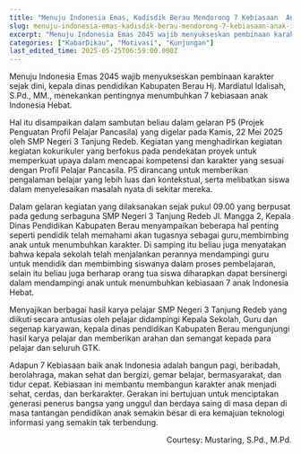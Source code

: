 ```yaml
---
title: "Menuju Indonesia Emas, Kadisdik Berau Mendorong 7 Kebiasaan  Anak Indonesia Hebat"
slug: menuju-indonesia-emas-kadisdik-berau-mendorong-7-kebiasaan-anak-indonesia-hebat
excerpt: "Menuju Indonesia Emas 2045 wajib menyukseskan pembinaan karakter sejak dini, kepala dinas pendidikan Kabupaten Berau Hj. Mardiatul Idalisah, S.Pd., MM., menekankan pentingnya menumbuhkan  7 kebiasaan "
categories: ["KabarDikau", "Motivasi", "Kunjungan"]
last_edited_time: 2025-05-25T06:59:00.000Z
---
```

Menuju Indonesia Emas 2045 wajib menyukseskan pembinaan karakter sejak dini, kepala dinas pendidikan Kabupaten Berau Hj. Mardiatul Idalisah, S.Pd., MM., menekankan pentingnya menumbuhkan  7 kebiasaan anak Indonesia Hebat.

Hal itu disampaikan dalam sambutan beliau dalam gelaran P5 (Projek Penguatan Profil Pelajar Pancasila) yang digelar pada Kamis, 22 Mei 2025 oleh SMP Negeri 3 Tanjung Redeb. Kegiatan yang menghadirkan kegiatan kegiatan kokurikuler yang berfokus pada pendekatan proyek untuk memperkuat upaya dalam mencapai kompetensi dan karakter yang sesuai dengan Profil Pelajar Pancasila. P5 dirancang untuk memberikan pengalaman belajar yang lebih luas dan kontekstual, serta melibatkan siswa dalam menyelesaikan masalah nyata di sekitar mereka.

Dalam gelaran kegiatan yang dilaksanakan sejak pukul 09.00 yang berpusat pada gedung serbaguna SMP Negeri 3 Tanjung Redeb Jl. Mangga 2, Kepala Dinas Pendidikan Kabupaten Berau menyampaikan beberapa hal penting seperti pendidik telah memahami akan tugasnya sebagai guru,membimbing anak untuk menumbuhkan karakter.  Di samping itu beliau juga menyatakan bahwa kepala sekolah telah menjalankan perannya mendampingi guru untuk mendidik dan membimbing siswanya dalam proses pembelajaran, selain itu beliau juga berharap orang tua siswa diharapkan dapat bersinergi dalam mendampingi anak untuk menumbuhkan kebiasaan 7 anak Indonesia Hebat.

Menyajikan berbagai hasil karya pelajar SMP Negeri 3 Tanjung Redeb yang diikuti secara antusias oleh pelajar didampingi Kepala Sekolah, Guru dan segenap karyawan, kepala dinas pendidikan Kabupaten Berau mengunjungi hasil karya pelajar dan memberikan arahan dan semangat kepada para pelajar dan seluruh GTK.

Adapun 7 Kebiasaan baik anak Indonesia adalah bangun pagi, beribadah, berolahraga, makan sehat dan bergizi, gemar belajar, bermasyarakat, dan tidur cepat. Kebiasaan ini membantu membangun karakter anak menjadi sehat, cerdas, dan berkarakter. Gerakan ini bertujuan untuk menciptakan generasi penerus bangsa yang unggul dan berdaya saing di masa depan di masa tantangan pendidikan anak semakin besar di era kemajuan teknologi informasi yang semakin tak terbendung.

<p style="text-align: right"> Courtesy: Mustaring, S.Pd., M.Pd.  </p>